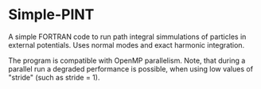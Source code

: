 # Simple-PINT
A simple FORTRAN code to run path integral simmulations of particles in external potentials. Uses normal modes and exact harmonic integration.

The program is compatible with OpenMP parallelism. Note, that during a parallel run a degraded performance is possible, when using low values of "stride" (such as stride = 1).
